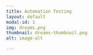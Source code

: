 ```yaml
---
title: Automation Testing
layout: default
modal-id: 1
img: dreams.png
thumbnail: dreams-thumbnail.png
alt: image-alt

---
```

